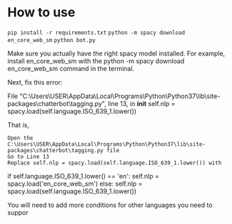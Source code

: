 # How to use

`pip install -r requirements.txt`
`python -m spacy download en_core_web_sm`
`python bot.py`



Make sure you actually have the right spacy model installed. For example, install en_core_web_sm with the python -m spacy download en_core_web_sm command in the terminal.

Next, fix this error:

File "C:\Users\USER\AppData\Local\Programs\Python\Python37\lib\site-packages\chatterbot\tagging.py", line 13, in __init__
    self.nlp = spacy.load(self.language.ISO_639_1.lower())

That is,

    Open the C:\Users\USER\AppData\Local\Programs\Python\Python37\lib\site-packages\chatterbot\tagging.py file
    Go to Line 13
    Replace self.nlp = spacy.load(self.language.ISO_639_1.lower()) with

if self.language.ISO_639_1.lower() == 'en':
    self.nlp = spacy.load('en_core_web_sm')
else:
    self.nlp = spacy.load(self.language.ISO_639_1.lower())

You will need to add more conditions for other languages you need to suppor